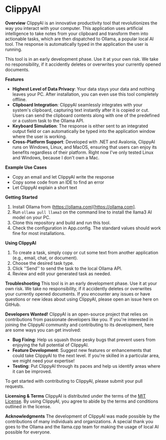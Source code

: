 **ClippyAI**
================

**Overview**
ClippyAI is an innovative productivity tool that revolutionizes the way you interact with your computer. This
application uses artificial intelligence to take notes from your clipboard and transform them into actionable
tasks, which are then dispatched to Ollama, a popular local AI tool. The response is automatically typed in
the application the user is running.

This tool is in an early development phase. Use it at your own risk. We take no responsibility, if it accidently
deletes or overwrites your currently opened documents.

**Features**

* **Highest Level of Data Privacy**: Your data stays your data and nothing leaves your PC. After installation, you can
even use this tool completely offline.
* **Clipboard Integration**: ClippyAI seamlessly integrates with your system's clipboard, capturing text instantly
after it is copied or cut. Users can send the clipboard contents along with one of the predefined or a custom task
to the Ollama API.
* **Keyboard Simulation**: The response is either sent to an integrated output field or can automatically be typed
into the application window where the user is working.
* **Cross-Platform Support**: Developed with .NET and Avalonia, ClippyAI runs on Windows, Linux, and MacOS,
ensuring that users can enjoy its benefits regardless of their platform. Right now I've only tested Linux and Windows, because I don't own a Mac.

**Example Use Cases**
* Copy an email and let ClippyAI write the response
* Copy some code from an IDE to find an error
* Let ClippyAI explain a short text

**Getting Started**
1. Install Ollama from (https://ollama.com)[https://ollama.com].
2. Run `ollama pull llama3` on the command line to install the llama3 AI model on your PC.
3. Clone this repository and build and run this tool.
4. Check the configuration in App.config. The standard values should work fine for most installations.

**Using ClippyAI**
1. To create a task, simply copy or cut some text from another application (e.g., email, chat, or document).
2. Choose the desired task type.
3. Click ''Send'' to send the task to the local Ollama API.
4. Review and edit your generated task as needed.

**Troubleshooting**
This tool is in an early development phase. Use it at your own risk. We take no responsibility, if it accidently
deletes or overwrites your currently opened documents.
If you encounter any issues or have questions or new ideas about using ClippyAI, please open an issue here on GitHub.

**Developers Wanted!**
ClippyAI is an open-source project that relies on contributions from passionate developers like you. If you're
interested in joining the ClippyAI community and contributing to its development, here are some ways you can get
involved:

* **Bug Fixing**: Help us squash those pesky bugs that prevent users from enjoying the full potential of ClippyAI.
* **Feature Development**: Suggest new features or enhancements that could take ClippyAI to the next level. If
you're skilled in a particular area, we might need your expertise!
* **Testing**: Put ClippyAI through its paces and help us identify areas where it can be improved.

To get started with contributing to ClippyAI, please submit your pull requests.

**Licensing & Terms**
ClippyAI is distributed under the terms of the [MIT License](/LICENSE). By using ClippyAI, you agree to abide by
the terms and conditions outlined in the license.

**Acknowledgments**
The development of ClippyAI was made possible by the contributions of many individuals and organizations. A
special thank you goes to the Ollama and the llama.cpp team for making the usage of local AI possible for everyone.
